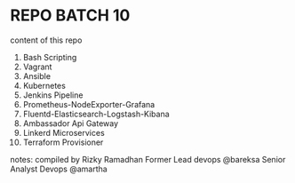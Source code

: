 # REPO BATCH 10
content of this repo
1. Bash Scripting
2. Vagrant
3. Ansible
4. Kubernetes
5. Jenkins Pipeline
6. Prometheus-NodeExporter-Grafana
7. Fluentd-Elasticsearch-Logstash-Kibana
8. Ambassador Api Gateway
9. Linkerd Microservices
8. Terraform Provisioner

notes:
compiled by Rizky Ramadhan
Former Lead devops @bareksa
Senior Analyst Devops @amartha